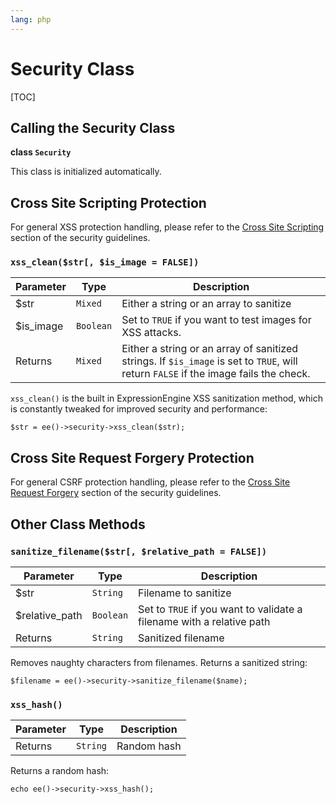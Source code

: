 ```yaml
---
lang: php
---
```


<!--
    This source file is part of the open source project
    ExpressionEngine User Guide (https://github.com/ExpressionEngine/ExpressionEngine-User-Guide)

    @link      https://expressionengine.com/
    @copyright Copyright (c) 2003-2020, Packet Tide, LLC (https://www.packettide.com)
    @license   https://expressionengine.com/license Licensed under Apache License, Version 2.0
-->

# Security Class

[TOC]

## Calling the Security Class

**class `Security`**

This class is initialized automatically.

## Cross Site Scripting Protection

For general XSS protection handling, please refer to the [Cross Site Scripting](development/guidelines/security.md#cross-site-scripting-xss) section of the security guidelines.

### `xss_clean($str[, $is_image = FALSE])`

| Parameter  | Type      | Description                                                                                                                          |
| ---------- | --------- | ------------------------------------------------------------------------------------------------------------------------------------ |
| \$str      | `Mixed`   | Either a string or an array to sanitize                                                                                              |
| \$is_image | `Boolean` | Set to `TRUE` if you want to test images for XSS attacks.                                                                            |
| Returns    | `Mixed`   | Either a string or an array of sanitized strings. If `$is_image` is set to `TRUE`, will return `FALSE` if the image fails the check. |

`xss_clean()` is the built in ExpressionEngine XSS sanitization method, which is constantly tweaked for improved security and performance:

    $str = ee()->security->xss_clean($str);

## Cross Site Request Forgery Protection

For general CSRF protection handling, please refer to the [Cross Site Request Forgery](development/guidelines/security.md#cross-site-request-forgery) section of the security guidelines.

## Other Class Methods

### `sanitize_filename($str[, $relative_path = FALSE])`

| Parameter       | Type      | Description                                                           |
| --------------- | --------- | --------------------------------------------------------------------- |
| \$str           | `String`  | Filename to sanitize                                                  |
| \$relative_path | `Boolean` | Set to `TRUE` if you want to validate a filename with a relative path |
| Returns         | `String`  | Sanitized filename                                                    |

Removes naughty characters from filenames. Returns a sanitized string:

    $filename = ee()->security->sanitize_filename($name);

### `xss_hash()`

| Parameter | Type     | Description |
| --------- | -------- | ----------- |
| Returns   | `String` | Random hash |

Returns a random hash:

    echo ee()->security->xss_hash();

